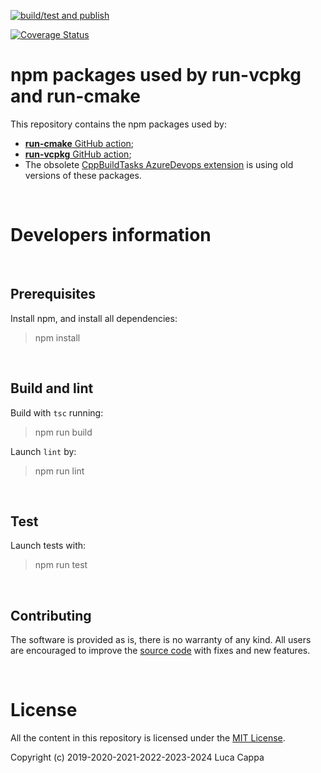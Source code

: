 [![build/test and publish](https://github.com/lukka/run-cmake-vcpkg-action-libs/actions/workflows/build-publish.yml/badge.svg)](https://github.com/lukka/run-cmake-vcpkg-action-libs/actions/workflows/build-publish.yml)


[![Coverage Status](https://coveralls.io/repos/github/lukka/run-cmake-vcpkg-action-libs/badge.svg?branch=main)](https://coveralls.io/github/lukka/run-cmake-vcpkg-action-libs?branch=main)
# npm packages used by run-vcpkg and run-cmake 

This repository contains the npm packages used by:
  - [**run-cmake** GitHub action](https://github.com/marketplace/actions/run-cmake);
  - [**run-vcpkg** GitHub action](https://github.com/marketplace/actions/run-vcpkg);
  - The obsolete [CppBuildTasks AzureDevops extension](https://marketplace.visualstudio.com/items?itemName=lucappa.cmake-ninja-vcpkg-tasks) is using old versions of these packages.

<br>

# Developers information

<br>

## Prerequisites

Install npm, and install all dependencies:
 
 > npm install

<br>

## Build and lint

Build with `tsc` running:

 > npm run build

Launch `lint` by:

 > npm run lint

<br>

## Test

Launch tests with:

 > npm run test

<br>

## <a id='contributing'>Contributing</a>

The software is provided as is, there is no warranty of any kind. All users are encouraged to improve the [source code](https://github.com/lukka/run-cmake-vcpkg-action-libs) with fixes and new features.

<br>

# License

All the content in this repository is licensed under the [MIT License](LICENSE.txt).

Copyright (c) 2019-2020-2021-2022-2023-2024 Luca Cappa
